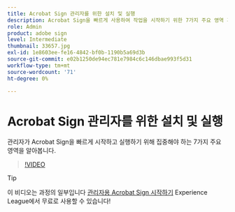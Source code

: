 ```yaml
---
title: Acrobat Sign 관리자를 위한 설치 및 실행
description: Acrobat Sign을 빠르게 사용하여 작업을 시작하기 위한 7가지 주요 영역 개요
role: Admin
product: adobe sign
level: Intermediate
thumbnail: 33657.jpg
exl-id: 1e8603ee-fe16-4842-bf0b-1190b5a69d3b
source-git-commit: e02b1250de94ec781e7984c6c146dbae993f5d31
workflow-type: tm+mt
source-wordcount: '71'
ht-degree: 0%

---
```


# Acrobat Sign 관리자를 위한 설치 및 실행

관리자가 Acrobat Sign을 빠르게 시작하고 실행하기 위해 집중해야 하는 7가지 주요 영역을 알아봅니다.

>[!VIDEO](https://video.tv.adobe.com/v/33657?hidetitle=true)

>[!TIP]
>
>이 비디오는 과정의 일부입니다 [관리자용 Acrobat Sign 시작하기](https://experienceleague.adobe.com/?recommended=Sign-A-1-2020.2) Experience League에서 무료로 사용할 수 있습니다!
